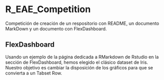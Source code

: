 # R_EAE_Competition
Competición de creación de un respositorio con README, un documento MarkDown y un documento con FlexDashboard.

## FlexDashboard

Usando un ejemplo de la página dedicada a RMarkdown de Rstudio en la sección de FlexDashboard, hemos elegido el clásico dataset de Iris. Nuestro objetivo es cambiar la disposición de los gráficos para que se convierta a un Tabset Row.
